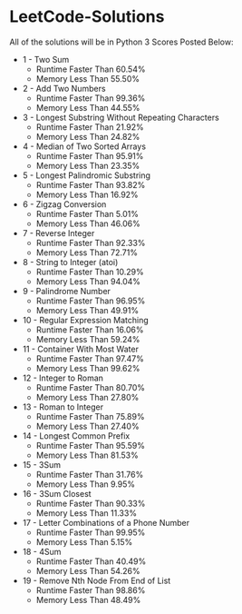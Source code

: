 # LeetCode-Solutions
All of the solutions will be in Python 3
Scores Posted Below:

- 1 - Two Sum
    - Runtime Faster Than 60.54%
    - Memory Less Than 55.50%
- 2 - Add Two Numbers
    - Runtime Faster Than 99.36%
    - Memory Less Than 44.55%
- 3 - Longest Substring Without Repeating Characters
    - Runtime Faster Than 21.92%
    - Memory Less Than 24.82%
- 4 - Median of Two Sorted Arrays
    - Runtime Faster Than 95.91%
    - Memory Less Than 23.35%
- 5 - Longest Palindromic Substring
    - Runtime Faster Than 93.82%
    - Memory Less Than 16.92%
- 6 - Zigzag Conversion
    - Runtime Faster Than 5.01%
    - Memory Less Than 46.06%
- 7 - Reverse Integer
    - Runtime Faster Than 92.33%
    - Memory Less Than 72.71%
- 8 - String to Integer (atoi)
    - Runtime Faster Than 10.29%
    - Memory Less Than 94.04%
- 9 - Palindrome Number
    - Runtime Faster Than 96.95%
    - Memory Less Than 49.91%
- 10 - Regular Expression Matching
    - Runtime Faster Than 16.06%
    - Memory Less Than 59.24%
- 11 - Container With Most Water
    - Runtime Faster Than 97.47%
    - Memory Less Than 99.62%
- 12 - Integer to Roman
    - Runtime Faster Than 80.70%
    - Memory Less Than 27.80%
- 13 - Roman to Integer
    - Runtime Faster Than 75.89%
    - Memory Less Than 27.40%
- 14 - Longest Common Prefix
    - Runtime Faster Than 95.59%
    - Memory Less Than 81.53%
- 15 - 3Sum
    - Runtime Faster Than 31.76%
    - Memory Less Than 9.95%
- 16 - 3Sum Closest
    - Runtime Faster Than 90.33%
    - Memory Less Than 11.33%
- 17 - Letter Combinations of a Phone Number
    - Runtime Faster Than 99.95%
    - Memory Less Than 5.15%
- 18 - 4Sum
    - Runtime Faster Than 40.49%
    - Memory Less Than 54.26%
- 19 - Remove Nth Node From End of List
    - Runtime Faster Than 98.86%
    - Memory Less Than 48.49%